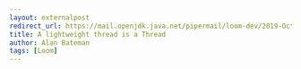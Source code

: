 ```yaml
---
layout: externalpost
redirect_url: https://mail.openjdk.java.net/pipermail/loom-dev/2019-October/000796.html
title: A lightweight thread is a Thread
author: Alan Bateman
tags: [Loom]
---
```

